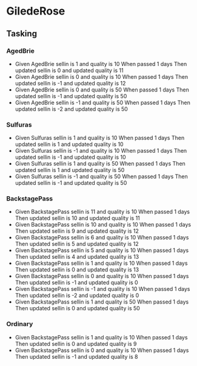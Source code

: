 # GiledeRose 
## Tasking

### AgedBrie
- Given AgedBrie sellin is 1 and quality is 10 When passed 1 days Then updated sellin is 0 and updated quality is 11
- Given AgedBrie sellin is 0 and quality is 10 When passed 1 days Then updated sellin is -1 and updated quality is 12
- Given AgedBrie sellin is 0 and quality is 50 When passed 1 days Then updated sellin is -1 and updated quality is 50
- Given AgedBrie sellin is -1 and quality is 50 When passed 1 days Then updated sellin is -2 and updated quality is 50

### Sulfuras
- Given Sulfuras sellin is 1 and quality is 10 When passed 1 days Then updated sellin is 1 and updated quality is 10
- Given Sulfuras sellin is -1 and quality is 10 When passed 1 days Then updated sellin is -1 and updated quality is 10
- Given Sulfuras sellin is 1 and quality is 50 When passed 1 days Then updated sellin is 1 and updated quality is 50
- Given Sulfuras sellin is -1 and quality is 50 When passed 1 days Then updated sellin is -1 and updated quality is 50

### BackstagePass
- Given BackstagePass sellin is 11 and quality is 10 When passed 1 days Then updated sellin is 10 and updated quality is 11
- Given BackstagePass sellin is 10 and quality is 10 When passed 1 days Then updated sellin is 9 and updated quality is 12
- Given BackstagePass sellin is 6 and quality is 10 When passed 1 days Then updated sellin is 5 and updated quality is 12
- Given BackstagePass sellin is 5 and quality is 10 When passed 1 days Then updated sellin is 4 and updated quality is 13
- Given BackstagePass sellin is 1 and quality is 10 When passed 1 days Then updated sellin is 0 and updated quality is 13
- Given BackstagePass sellin is 0 and quality is 10 When passed 1 days Then updated sellin is -1 and updated quality is 0
- Given BackstagePass sellin is -1 and quality is 10 When passed 1 days Then updated sellin is -2 and updated quality is 0
- Given BackstagePass sellin is 1 and quality is 50 When passed 1 days Then updated sellin is 0 and updated quality is 50

### Ordinary
- Given BackstagePass sellin is 1 and quality is 10 When passed 1 days Then updated sellin is 0 and updated quality is 9
- Given BackstagePass sellin is 0 and quality is 10 When passed 1 days Then updated sellin is -1 and updated quality is 8
